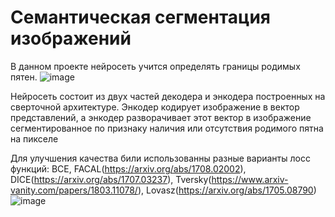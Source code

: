 # Семантическая сегментация изображений

В данном проекте нейросеть учится определять границы родимых пятен.
![image](https://github.com/PRomanVl/Semantic_segmentation/assets/96573887/4ba1a033-41c9-43b6-b56d-197c52959ad2)

Нейросеть состоит из двух частей декодера и энкодера построенных на сверточной архитектуре. Энкодер кодирует изображение в вектор представлений, а энкодер разворачивает этот вектор в изображение сегментированное по признаку наличия или отсутствия родимого пятна на пикселе


Для улучшения качества били использованны разные варианты лосс функций: BCE, FACAL(https://arxiv.org/abs/1708.02002), DICE(https://arxiv.org/abs/1707.03237), Tversky(https://www.arxiv-vanity.com/papers/1803.11078/), Lovasz(https://arxiv.org/abs/1705.08790)
![image](https://github.com/PRomanVl/Semantic_segmentation/assets/96573887/126e24d0-babe-4783-be6c-311ba4cfdca8)
